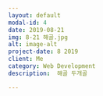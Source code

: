 ```yaml
---
layout: default
modal-id: 4
date: 2019-08-21
img: 8-21 해골.jpg
alt: image-alt
project-date: 8 2019
client: Me
category: Web Development
description:  해골 두개골

---
```

